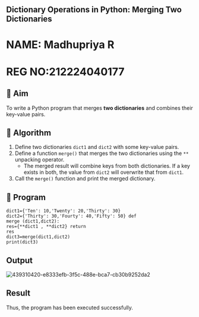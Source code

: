 ## Dictionary Operations in Python: Merging Two Dictionaries
# NAME: Madhupriya R
# REG NO:212224040177

## 🎯 Aim
To write a Python program that merges **two dictionaries** and combines their key-value pairs.

## 🧠 Algorithm
1. Define two dictionaries `dict1` and `dict2` with some key-value pairs.
2. Define a function `merge()` that merges the two dictionaries using the `**` unpacking operator.
   - The merged result will combine keys from both dictionaries. If a key exists in both, the value from `dict2` will overwrite that from `dict1`.
3. Call the `merge()` function and print the merged dictionary.

## 🧾 Program

```
dict1={'Ten': 10,'Twenty': 20,'Thirty': 30} 
dict2={'Thirty': 30,'Fourty': 40,'Fifty': 50} def 
merge (dict1,dict2): 
res={**dict1 , **dict2} return 
res 
dict3=merge(dict1,dict2) 
print(dict3)
```

## Output
![439310420-e8333efb-3f5c-488e-bca7-cb30b9252da2](https://github.com/user-attachments/assets/86db1ca5-d53a-4a97-83ff-8a1ab6a7b333)

## Result
Thus, the program has been executed successfully.
